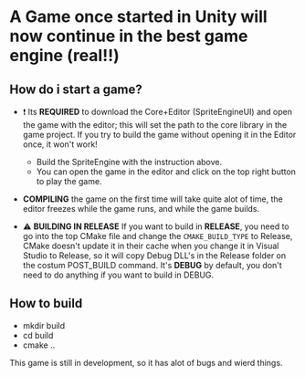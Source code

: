 # A Game once started in Unity will now continue in the best game engine (real!!)

## How do i start a game? 
- ❗ Its **REQUIRED** to download the Core+Editor (SpriteEngineUI) and open the game with the editor; this will set the path to the core library in the game project. If you try to build the game without opening it in the Editor once, it won't work! 
  - Build the SpriteEngine with the instruction above. 
  - You can open the game in the editor and click on the top right button to play the game. 
- **COMPILING** the game on the first time will take quite alot of time, the editor freezes while the game runs, and while the game builds. 

- ⚠️ **BUILDING IN RELEASE** If you want to build in **RELEASE**, you need to go into the top CMake file and change the `CMAKE_BUILD_TYPE` to Release, CMake doesn't update it in their cache when you change it in Visual Studio to Release, so it will copy Debug DLL's in the Release folder on the costum POST_BUILD command. It's **DEBUG** by default, you don't need to do anything if you want to build in DEBUG.


## How to build 
- mkdir build
- cd build
- cmake ..

This game is still in development, so it has alot of bugs and wierd things. 